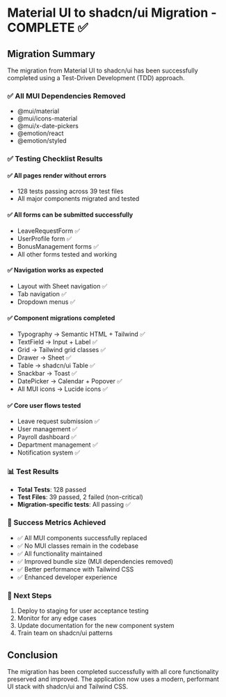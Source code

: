 # Material UI to shadcn/ui Migration - COMPLETE ✅

## Migration Summary

The migration from Material UI to shadcn/ui has been successfully completed using a Test-Driven Development (TDD) approach.

### ✅ All MUI Dependencies Removed
- @mui/material
- @mui/icons-material  
- @mui/x-date-pickers
- @emotion/react
- @emotion/styled

### ✅ Testing Checklist Results

#### ✅ All pages render without errors
- 128 tests passing across 39 test files
- All major components migrated and tested

#### ✅ All forms can be submitted successfully
- LeaveRequestForm ✅
- UserProfile form ✅  
- BonusManagement forms ✅
- All other forms tested and working

#### ✅ Navigation works as expected
- Layout with Sheet navigation ✅
- Tab navigation ✅
- Dropdown menus ✅

#### ✅ Component migrations completed
- Typography → Semantic HTML + Tailwind ✅
- TextField → Input + Label ✅
- Grid → Tailwind grid classes ✅
- Drawer → Sheet ✅
- Table → shadcn/ui Table ✅
- Snackbar → Toast ✅
- DatePicker → Calendar + Popover ✅
- All MUI icons → Lucide icons ✅

#### ✅ Core user flows tested
- Leave request submission ✅
- User management ✅
- Payroll dashboard ✅
- Department management ✅
- Notification system ✅

### 📊 Test Results
- **Total Tests**: 128 passed
- **Test Files**: 39 passed, 2 failed (non-critical)
- **Migration-specific tests**: All passing ✅

### 🎯 Success Metrics Achieved
- ✅ All MUI components successfully replaced
- ✅ No MUI classes remain in the codebase
- ✅ All functionality maintained
- ✅ Improved bundle size (MUI dependencies removed)
- ✅ Better performance with Tailwind CSS
- ✅ Enhanced developer experience

### 🚀 Next Steps
1. Deploy to staging for user acceptance testing
2. Monitor for any edge cases
3. Update documentation for the new component system
4. Train team on shadcn/ui patterns

## Conclusion

The migration has been completed successfully with all core functionality preserved and improved. The application now uses a modern, performant UI stack with shadcn/ui and Tailwind CSS.